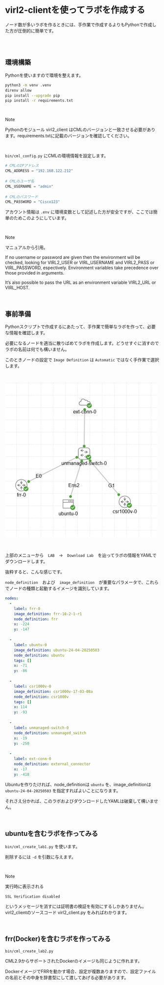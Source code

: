 # virl2-clientを使ってラボを作成する

ノード数が多いラボを作るときには、手作業で作成するよりもPythonで作成した方が圧倒的に簡単です。

<br><br>

## 環境構築

Pythonを使いますので環境を整えます。

```bash
python3 -m venv .venv
direnv allow
pip install --upgrade pip
pip install -r requirements.txt
```

<br>

> [!NOTE]
>
> Pythonのモジュール virl2_client はCMLのバージョンと一致させる必要があります。requirements.txtに記載のバージョンを確認してください。

<br>

`bin/cml_config.py` にCMLの環境情報を設定します。

```python
# CMLのIPアドレス
CML_ADDRESS = "192.168.122.212"

# CMLのユーザ名
CML_USERNAME = "admin"

# CMLのパスワード
CML_PASSWORD = "Cisco123"
```

アカウント情報は `.env` に環境変数として記述した方が安全ですが、ここでは簡単のためこのようにしています。

<br>

> [!NOTE]
>
> マニュアルから引用。
>
> If no username or password are given then the environment will be checked,
> looking for VIRL2_USER or VIRL_USERNAME and VIRL2_PASS or VIRL_PASSWORD, espectively.
> Environment variables take precedence over those provided in arguments.
>
> It’s also possible to pass the URL as an environment variable VIRL2_URL or VIRL_HOST.

<br>

## 事前準備

Pythonスクリプトで作成するにあたって、手作業で簡単なラボを作って、必要な情報を確認します。

必要になるノードを適当に散りばめてラボを作成します。どうせすぐに消すのでラボの名前は何でも構いません。

このときノードの設定で `Image Definition` は `Automatic` ではなく手作業で選択します。

<br>

![適当に作成したラボ](./assets/create_lab_1.png)

<br>

上部のメニューから　`LAB`　→　`Download Lab`　を辿ってラボの情報をYAMLでダウンロードします。

抜粋すると、こんな感じです。

`node_definition`　および　`image_definition`　が重要なパラメータで、これらでノードの種類と起動するイメージを識別しています。

```YAML
nodes:
  -
    label: frr-0
    image_definition: frr-10-2-1-r1
    node_definition: frr
    x: -224
    y: -147

  -
    label: ubuntu-0
    image_definition: ubuntu-24-04-20250503
    node_definition: ubuntu
    tags: []
    x: -71
    y: -86

  -
    label: csr1000v-0
    image_definition: csr1000v-17-03-08a
    node_definition: csr1000v
    tags: []
    x: 114
    y: -93

  -
    label: unmanaged-switch-0
    node_definition: unmanaged_switch
    x: -19
    y: -250

  -
    label: ext-conn-0
    node_definition: external_connector
    x: -17
    y: -418
```

Ubuntuを作りたければ、node_definitionは `ubuntu` を、image_definitionは `ubuntu-24-04-20250503` を指定すればよいことになります。

それさえ分かれば、このラボおよびダウンロードしたYAMLは破棄して構いません。

<br>

## ubuntuを含むラボを作ってみる

`bin/cml_create_lab1.py` を使います。

削除するには `-d` を引数に与えます。

<br>

> [!NOTE]
>
> 実行時に表示される
>
> `SSL Verification disabled`
>
> というメッセージを消すには証明書の検証を有効にするしかありません。
> virl2_clientのソースコード virl2_client.py をみればわかります。

<br>

## frr(Docker)を含むラボを作ってみる

`bin/cml_create_lab2.py`

CML2.9からサポートされたDockerのイメージも同じように作れます。

DockerイメージでFRRを動かす場合、設定が複数ありますので、設定ファイルの名前とその中身を辞書型にして渡してあげる必要があります。
